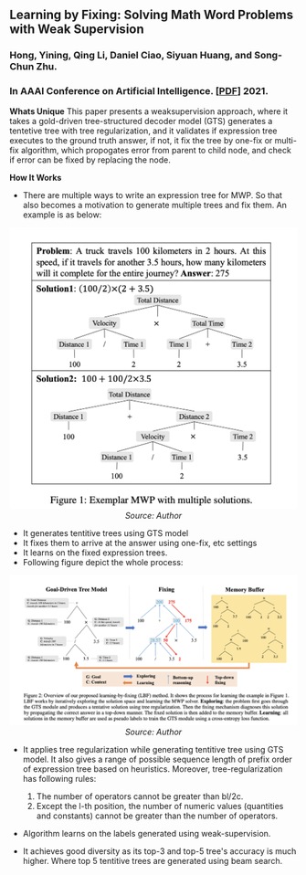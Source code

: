 ## Learning by Fixing: Solving Math Word Problems with Weak Supervision
### Hong, Yining, Qing Li, Daniel Ciao, Siyuan Huang, and Song-Chun Zhu. 
### In AAAI Conference on Artificial Intelligence. [[PDF](https://www.aaai.org/AAAI21Papers/AAAI-5790.HongY.pdf)] 2021.

**Whats Unique**
This paper presents a weaksupervision approach, where it takes a gold-driven tree-structured decoder model (GTS) generates a tentetive tree with tree regularization, and it validates if expression tree executes to the ground truth answer, if not, it fix the tree by one-fix or multi-fix algorithm, which propogates error from parent to child node, and check if error can be fixed by replacing the node.

**How It Works**
* There are multiple ways to write an expression tree for MWP. So that also becomes a motivation to generate multiple trees and fix them. An example is as below:
<p align="center">
<img width=600 src="images/MWP_LBF_motivation.png">
<em>Source: Author</em>
</p>

* It generates tentitive trees using GTS model
* It fixes them to arrive at the answer using one-fix, etc settings
* It learns on the fixed expression trees.
* Following figure depict the whole process:

<p align="center">
<img width=600 src="images/MWP_LBF_system.png">
<em>Source: Author</em>
</p>

* It applies tree regularization while generating tentitive tree using GTS model. It also gives a range of possible sequence length of prefix order of expression tree based on heuristics. Moreover, tree-regularization has following rules:
    1. The number of operators cannot be greater than bl/2c.
    2. Except the l-th position, the number of numeric values
(quantities and constants) cannot be greater than the number of operators.

* Algorithm learns on the labels generated using weak-supervision.
* It achieves good diversity as its top-3 and top-5 tree's accuracy is much higher. Where top 5 tentitive trees are generated using beam search.